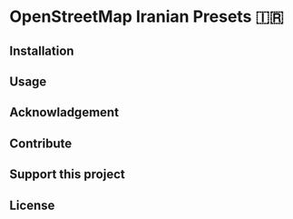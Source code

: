 # OpenStreetMap Iranian Presets 🇮🇷

## Installation

## Usage

## Acknowladgement

## Contribute

## Support this project

## License

